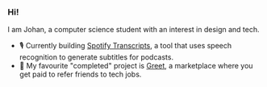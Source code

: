 ### Hi! 
I am Johan, a computer science student with an interest in design and tech. 
- 🎙️ Currently building [Spotify Transcripts](https://github.com/johan-akerman/SpotifyTranscripts), a tool that uses speech recognition to generate subtitles for podcasts.
- 👋 My favourite "completed" project is [Greet](https://github.com/johan-akerman/Greet), a marketplace where you get paid to refer friends to tech jobs. 
